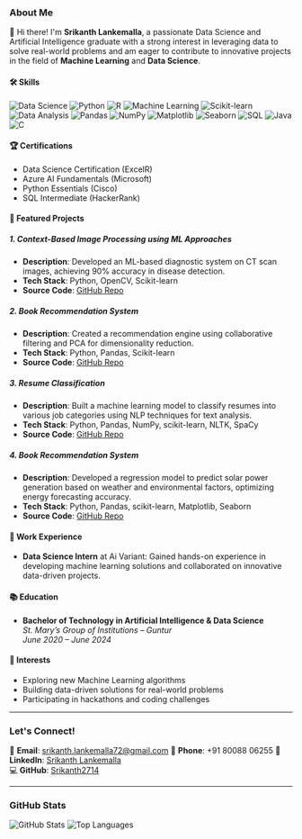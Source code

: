 ### About Me

👋 Hi there! I'm **Srikanth Lankemalla**, a passionate Data Science and Artificial Intelligence graduate with a strong interest in leveraging data to solve real-world problems and am eager to contribute to innovative projects in the field of **Machine Learning** and **Data Science**.

#### 🛠️ Skills
![Data Science](https://img.shields.io/badge/Data%20Science-FF6F00?style=for-the-badge&logo=python&logoColor=white)
![Python](https://img.shields.io/badge/Python-3776AB?style=for-the-badge&logo=python&logoColor=white)
![R](https://img.shields.io/badge/R-276DC3?style=for-the-badge&logo=r&logoColor=white)
![Machine Learning](https://img.shields.io/badge/Machine%20Learning-FF6F00?style=for-the-badge&logo=scikit-learn&logoColor=white)
![Scikit-learn](https://img.shields.io/badge/Scikit--learn-F7931E?style=for-the-badge&logo=scikit-learn&logoColor=white)
![Data Analysis](https://img.shields.io/badge/Data%20Analysis-2C8EBB?style=for-the-badge&logo=pandas&logoColor=white)
![Pandas](https://img.shields.io/badge/Pandas-150458?style=for-the-badge&logo=pandas&logoColor=white)
![NumPy](https://img.shields.io/badge/NumPy-013243?style=for-the-badge&logo=numpy&logoColor=white)
![Matplotlib](https://img.shields.io/badge/Matplotlib-11557C?style=for-the-badge&logo=matplotlib&logoColor=white)
![Seaborn](https://img.shields.io/badge/Seaborn-4B77BE?style=for-the-badge&logo=seaborn&logoColor=white)
![SQL](https://img.shields.io/badge/SQL-4479A1?style=for-the-badge&logo=mysql&logoColor=white)
![Java](https://img.shields.io/badge/Java-007396?style=for-the-badge&logo=java&logoColor=white)
![C](https://img.shields.io/badge/C-A8B9CC?style=for-the-badge&logo=c&logoColor=white)

#### 🏆 Certifications
- Data Science Certification (ExcelR)
- Azure AI Fundamentals (Microsoft)
- Python Essentials (Cisco)
- SQL Intermediate (HackerRank)

#### 🚀 Featured Projects

##### 1. Context-Based Image Processing using ML Approaches
- **Description**: Developed an ML-based diagnostic system on CT scan images, achieving 90% accuracy in disease detection.
- **Tech Stack**: Python, OpenCV, Scikit-learn
- **Source Code**: [GitHub Repo](https://github.com/Srikanth2714/Context-Based-Image-Processing-Using-ML-Approaches)

##### 2. Book Recommendation System
- **Description**: Created a recommendation engine using collaborative filtering and PCA for dimensionality reduction.
- **Tech Stack**: Python, Pandas, Scikit-learn
- **Source Code**: [GitHub Repo](https://github.com/Srikanth2714/Book-Recommendation-System)

##### 3. Resume Classification
- **Description**: Built a machine learning model to classify resumes into various job categories using NLP techniques for text analysis.
- **Tech Stack**: Python, Pandas, NumPy, scikit-learn, NLTK, SpaCy
- **Source Code**: [GitHub Repo](https://github.com/Srikanth2714/Resume-Classification)

##### 4. Book Recommendation System
- **Description**: Developed a regression model to predict solar power generation based on weather and environmental factors, optimizing energy forecasting accuracy.
- **Tech Stack**: Python, Pandas, scikit-learn, Matplotlib, Seaborn
- **Source Code**: [GitHub Repo](https://github.com/Srikanth2714/Solar-Power-Prediction)


#### 💼 Work Experience
- **Data Science Intern** at Ai Variant: Gained hands-on experience in developing machine learning solutions and collaborated on innovative data-driven projects.

#### 📚 Education
- **Bachelor of Technology in Artificial Intelligence & Data Science**  
  *St. Mary’s Group of Institutions – Guntur*  
  *June 2020 – June 2024*

#### 🌟 Interests
- Exploring new Machine Learning algorithms
- Building data-driven solutions for real-world problems
- Participating in hackathons and coding challenges

---

### Let's Connect!
📧 **Email**: srikanth.lankemalla72@gmail.com
📱 **Phone**: +91 80088 06255
🔗 **LinkedIn**: [Srikanth Lankemalla](https://www.linkedin.com/in/srikanth-lankemalla-4a6424252)  
💻 **GitHub**: [Srikanth2714](https://github.com/Srikanth2714)

---

### GitHub Stats
![GitHub Stats](https://github-readme-stats.vercel.app/api?username=Srikanth2714&show_icons=true&theme=radical)
![Top Languages](https://github-readme-stats.vercel.app/api/top-langs/?username=Srikanth2714&layout=compact&theme=radical)
